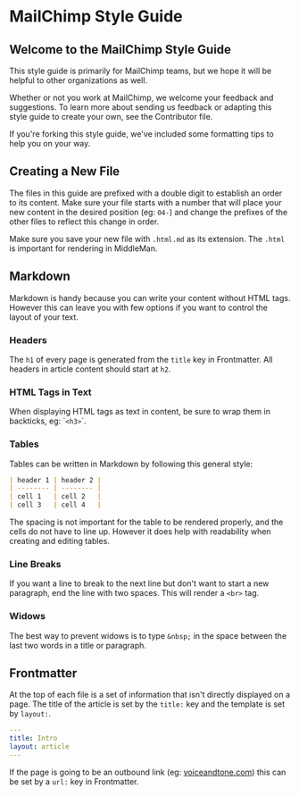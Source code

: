 # MailChimp Style Guide

## Welcome to the MailChimp Style Guide

This style guide is primarily for MailChimp teams, but we hope it will be helpful to other organizations as well.

Whether or not you work at MailChimp, we welcome your feedback and suggestions. To learn more about sending us feedback or adapting this style guide to create your own, see the Contributor file.

If you're forking this style guide, we've included some formatting tips to help you on your way.

## Creating a New File

The files in this guide are prefixed with a double digit to establish an order to its content. Make sure your file starts with a number that will place your new content in the desired position (eg: `04-`) and change the prefixes of the other files to reflect this change in order.

Make sure you save your new file with `.html.md` as its extension. The `.html` is important for rendering in MiddleMan.

## Markdown

Markdown is handy because you can write your content without HTML tags. However this can leave you with few options if you want to control the layout of your text.

### Headers

The `h1` of every page is generated from the `title` key in Frontmatter. All headers in article content should start at `h2`.

### HTML Tags in Text

When displaying HTML tags as text in content, be sure to wrap them in backticks, eg: \``<h3>`\`.

### Tables

Tables can be written in Markdown by following this general style:

```markdown
| header 1 | header 2 |
| -------- | -------- |
| cell 1   | cell 2   |
| cell 3   | cell 4   |
```

The spacing is not important for the table to be rendered properly, and the cells do not have to line up. However it does help with readability when creating and editing tables.

### Line Breaks

If you want a line to break to the next line but don't want to start a new paragraph, end the line with two spaces. This will render a `<br>` tag.

### Widows

The best way to prevent widows is to type `&nbsp;` in the space between the last two words in a title or paragraph.

## Frontmatter

At the top of each file is a set of information that isn't directly displayed on a page. The title of the article is set by the `title:` key and the template is set by `layout:`.

```yaml
---
title: Intro
layout: article
---
```

If the page is going to be an outbound link (eg: [voiceandtone.com](http://voiceandtone.com)) this can be set by a `url:` key in Frontmatter.
